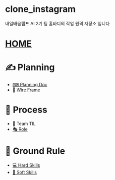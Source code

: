 # clone_instagram
내일배움캠프 AI 2기 팀 홈바디의 작업 원격 저장소 입니다
<h1><a href="https://github.com/tunEmvegnomb/clone_instagram/wiki">HOME</a></h1>
<h1>✍ Planning</h1>
<ul>
    <li><a href="https://github.com/tunEmvegnomb/clone_instagram/wiki/%EA%B8%B0%ED%9A%8D%EC%84%9C">⌨ Planning Doc</a></li>
    <li><a href="https://github.com/tunEmvegnomb/clone_instagram/wiki/%EC%99%80%EC%9D%B4%EC%96%B4-%ED%94%84%EB%A0%88%EC%9E%84">🎨 Wire Frame</a></li>
</ul>
<h1>🚩 Process</h1>
<ul>
    <li>🤔 Team TIL</li>
    <li><a href="https://github.com/tunEmvegnomb/clone_instagram/wiki/%ED%94%84%EB%A1%9C%EC%A0%9D%ED%8A%B8-%EC%97%AD%ED%95%A0-%EB%B6%84%EB%B0%B0">🎭 Role</a></li>
</ul>

<h1>👠 Ground Rule</h1>
<ul>
    <li><a href ="https://github.com/tunEmvegnomb/clone_instagram/wiki/%ED%8C%80-%EA%B7%B8%EB%9D%BC%EC%9A%B4%EB%93%9C-%EB%A3%B0">💻 Hard Skills</a></li>
    <li><a href ="https://github.com/tunEmvegnomb/clone_instagram/wiki/%ED%8C%80-%EA%B7%B8%EB%9D%BC%EC%9A%B4%EB%93%9C-%EB%A3%B0">🙌 Soft Skills</a></li>
</ul>
